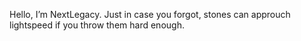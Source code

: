 Hello, I’m NextLegacy.
Just in case you forgot, stones can approuch lightspeed if you throw them hard enough.
